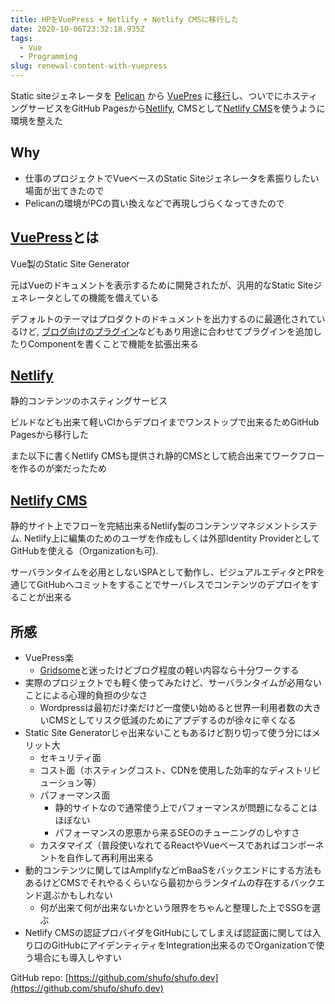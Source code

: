 ```yaml
---
title: HPをVuePress + Netlify + Netlify CMSに移行した
date: 2020-10-06T23:32:18.935Z
tags:
  - Vue
  - Programming
slug: renewal-content-with-vuepress
---
```

Static siteジェネレータを [Pelican](https://blog.getpelican.com/) から [VuePres](https://vuepress.vuejs.org/) に[移行](https://github.com/shufo/shufo.dev)し、ついでにホスティングサービスをGitHub Pagesから[Netlify](https://www.netlify.com/), CMSとして[Netlify CMS](https://www.netlifycms.org/)を使うように環境を整えた

## Why

- 仕事のプロジェクトでVueベースのStatic Siteジェネレータを素振りしたい場面が出てきたので
- Pelicanの環境がPCの買い換えなどで再現しづらくなってきたので

## [VuePress](https://vuepress.vuejs.org/)とは

Vue製のStatic Site Generator

元はVueのドキュメントを表示するために開発されたが、汎用的なStatic Siteジェネレータとしての機能を備えている

デフォルトのテーマはプロダクトのドキュメントを出力するのに最適化されているけど, [ブログ向けのプラグイン](https://vuepress.vuejs.org/plugin/official/plugin-blog.html)などもあり用途に合わせてプラグインを追加したりComponentを書くことで機能を拡張出来る

## [Netlify](https://www.netlify.com/)

静的コンテンツのホスティングサービス

ビルドなども出来て軽いCIからデプロイまでワンストップで出来るためGitHub Pagesから移行した

また以下に書くNetlify CMSも提供され静的CMSとして統合出来てワークフローを作るのが楽だったため

## [Netlify CMS](https://www.netlifycms.org/)

静的サイト上でフローを完結出来るNetlify製のコンテンツマネジメントシステム. Netlify上に編集のためのユーザを作成もしくは外部Identity ProviderとしてGitHubを使える（Organizationも可). 

サーバランタイムを必用としないSPAとして動作し、ビジュアルエディタとPRを通じてGitHubへコミットをすることでサーバレスでコンテンツのデプロイをすることが出来る

## 所感

- VuePress楽
  - [Gridsome](https://gridsome.org/)と迷ったけどブログ程度の軽い内容なら十分ワークする
- 実際のプロジェクトでも軽く使ってみたけど、サーバランタイムが必用ないことによる心理的負担の少なさ
  - Wordpressは最初だけ楽だけど一度使い始めると世界一利用者数の大きいCMSとしてリスク低減のためにアプデするのが徐々に辛くなる
- Static Site Generatorじゃ出来ないこともあるけど割り切って使う分にはメリット大
  - セキュリティ面
  - コスト面（ホスティングコスト、CDNを使用した効率的なディストリビューション等）
  - パフォーマンス面
    - 静的サイトなので通常使う上でパフォーマンスが問題になることはほぼない
    - パフォーマンスの恩恵から来るSEOのチューニングのしやすさ
  - カスタマイズ（普段使いなれてるReactやVueベースであればコンポーネントを自作して再利用出来る
- 動的コンテンツに関してはAmplifyなどmBaaSをバックエンドにする方法もあるけどCMSでそれやるくらいなら最初からランタイムの存在するバックエンド選ぶかもしれない
  - 何が出来て何が出来ないかという限界をちゃんと整理した上でSSGを選ぶ
- Netlify CMSの認証プロバイダをGitHubにしてしまえば認証面に関しては入り口のGitHubにアイデンティティをIntegration出来るのでOrganizationで使う場合にも導入しやすい

GitHub repo: [https://github.com/shufo/shufo.dev](https://github.com/shufo/shufo.dev)
